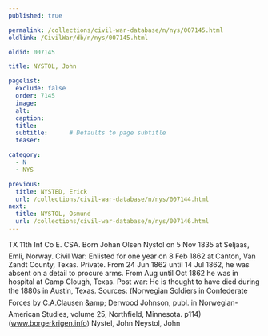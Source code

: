 ```yaml
---
published: true

permalink: /collections/civil-war-database/n/nys/007145.html
oldlink: /CivilWar/db/n/nys/007145.html

oldid: 007145

title: NYSTOL, John

pagelist:
  exclude: false
  order: 7145
  image: 
  alt:
  caption:
  title:
  subtitle:      # Defaults to page subtitle
  teaser:

category: 
  - N 
  - NYS

previous:
  title: NYSTED, Erick
  url: /collections/civil-war-database/n/nys/007144.html  
next:
  title: NYSTOL, Osmund
  url: /collections/civil-war-database/n/nys/007146.html   
---
```

TX 11th Inf Co E. CSA. Born &#147;Johan Olsen Nystol&#148; on 5 Nov 1835 at Seljaas, Emli, Norway. Civil War: Enlisted for one year on 8 Feb 1862 at Canton, Van Zandt County, Texas. Private. From 24 Jun 1862 until 14 Jul 1862, he was absent on a detail to procure arms. From Aug until Oct 1862 he was in hospital at Camp Clough, Texas. Post war: He is thought to have died during the 1880s in Austin, Texas. Sources: (&#147;Norwegian Soldiers in Confederate Forces&#148; by C.A.Clausen &amp;amp; Derwood Johnson, publ. in Norwegian-American Studies, volume 25, Northfield, Minnesota. p114) (www.borgerkrigen.info) &#147;Nystel, John&#148; &#147;Neystol, John&#148;